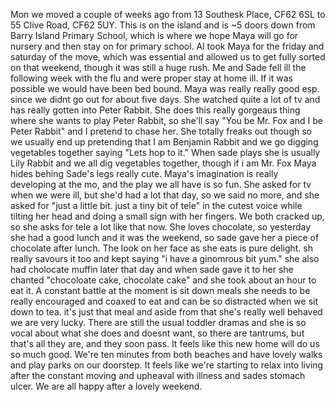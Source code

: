 Mon we moved a couple of weeks ago from 13 Southesk Place, CF62 6SL to 55 Clive Road, CF62 5UY. This is on the island and is ~5 doors down from Barry Island Primary School, which is where we hope Maya will go for nursery and then stay on for primary school. Al took Maya for the friday and saturday of the move, which was essential and allowed us to get fully sorted on that weekend, though it was still a huge rush. Me and Sade fell ill the following week with the flu and were proper stay at home ill. If it was possible we would have been bed bound. Maya was really really good esp. since we didnt go out for about five days. She watched quite a lot of tv and has really gotten into Peter Rabbit. She does this really gorgeaus thing where she wants to play Peter Rabbit, so she'll say "You be Mr. Fox and I be Peter Rabbit" and I pretend to chase her. She totally freaks out though so we usually end up pretending that I am Benjamin Rabbit and we go digging vegetables together saying "Lets hop to it." When sade plays she is usually Lily Rabbit and we all dig vegetables together, though if i am Mr. Fox Maya hides behing Sade's legs really cute. Maya's imagination is really developing at the mo, and the play we all have is so fun. She asked for tv when we were ill, but she'd had a lot that day, so we said no more, and she asked for "just a little bit. just a tiny bit of tele" in the cutest voice while tilting her head and doing a small sign with her fingers. We both cracked up, so she asks for tele a lot like that now. She loves chocolate, so yesterday she had a good lunch and it was the weekend, so sade gave her a piece of chocolate after lunch. The look on her face as she eats is pure delight. sh really savours it too and kept saying "i have a ginomrous bit yum." she also had cholocate muffin later that day and when sade gave it to her she chanted "chocoloate cake, chocolate cake" and she took about an hour to eat it. A constant battle at the moment is sit down meals she needs to be really encouraged and coaxed to eat and can be so distracted when we sit down to tea. it's just that meal and aside from that she's really well behaved we are very lucky. There are still the usual toddler dramas and she is so vocal about what she does and doesnt want, so there are tantrums, but that's all they are, and they soon pass. It feels like this new home will do us so much good. We're ten minutes from both beaches and have lovely walks and play parks on our doorstep. It feels like we're starting to relax into living after the constant moving and upheaval with illness and sades stomach ulcer. We are all happy after a lovely weekend.
